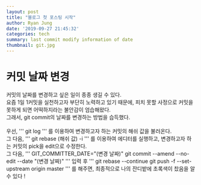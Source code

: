 ```yaml
---
layout: post
title: "블로그 첫 포스팅 시작"
author: Ryan Jung
date: '2019-09-27 21:45:32'
categories: tech
summary: last commit modify information of date
thumbnail: git.jpg
---
```


# 커밋 날짜 변경
커밋의 날짜를 변경하고 싶은 일이 종종 생길 수 있다.<br>
요즘 1일 1커밋을 실천하고자 부단히 노력하고 있기 때문에, 피치 못할 사정으로 커밋을 못하게 되면 어떡하지라는 불안감이 엄습해왔다.<br>
그래서, git commit의 날짜를 변경하는 방법을 습득했다.<br><br>
우선,
'''
git log
'''
를 이용하여 변경하고자 하는 커밋의 해쉬 값을 불러온다.<br>
그 다음,
'''
git rebase (해쉬 값) -i
'''
를 이용하여 에디터를 실행하고, 변경하고자 하는 커밋의 pick을 edit으로 수정한다.<br>
그 다음,
'''
GIT_COMMITTER_DATE="(변경 날짜)" git commit --amend --no-edit --date "(변경 날짜)"
'''
입력 후
'''
git rebase --continue
git push -f --set-upstream origin master
'''
를 해주면, 최종적으로 나의 잔디밭에 초록색이 찼음을 알 수 있다 !
